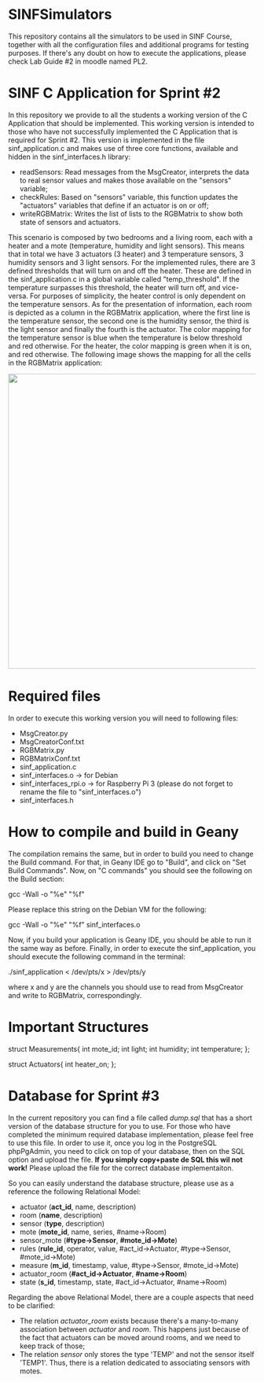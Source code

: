 # SINFSimulators

This repository contains all the simulators to be used in SINF Course, together with all the configuration files and additional programs for testing purposes. If there's any doubt on how to execute the applications, please check Lab Guide #2 in moodle named PL2.

# SINF C Application for Sprint #2

In this repository we provide to all the students a working version of the C Application that should be implemented. This working version is intended to those who have not successfully implemented the C Application that is required for Sprint #2. This version is implemented in the file sinf_application.c and makes use of three core functions, available and hidden in the sinf_interfaces.h library:

- readSensors: Read messages from the MsgCreator, interprets the data to real sensor values and makes those available on the "sensors" variable;
- checkRules: Based on "sensors" variable, this function updates the "actuators" variables that define if an actuator is on or off;
- writeRGBMatrix: Writes the list of lists to the RGBMatrix to show both state of sensors and actuators.

This scenario is composed by two bedrooms and a living room, each with a heater and a mote (temperature, humidity and light sensors). This means that in total we have 3 actuators (3 heater) and 3 temperature sensors, 3 humidity sensors and 3 light sensors. For the implemented rules, there are 3 defined thresholds that will turn on and off the heater. These are defined in the sinf_application.c in a global variable called "temp_threshold". If the temperature surpasses this threshold, the heater will turn off, and vice-versa. For purposes of simplicity, the heater control is only dependent on the temperature sensors. As for the presentation of information, each room is depicted as a column in the RGBMatrix application, where the first line is the temperature sensor, the second one is the humidity sensor, the third is the light sensor and finally the fourth is the actuator. The color mapping for the temperature sensor is blue when the temperature is below threshold and red otherwise. For the heater, the color mapping is green when it is on, and red otherwise. The following image shows the mapping for all the cells in the RGBMatrix application:

<img src="https://github.com/SINF-FEUP/SINFSimulators/blob/master/RGBMatrix_Screenshot.png" width="600">

# Required files

In order to execute this working version you will need to following files:

- MsgCreator.py
- MsgCreatorConf.txt
- RGBMatrix.py
- RGBMatrixConf.txt
- sinf_application.c
- sinf_interfaces.o -> for Debian
- sinf_interfaces_rpi.o -> for Raspberry Pi 3 (please do not forget to rename the file to "sinf_interfaces.o")
- sinf_interfaces.h

# How to compile and build in Geany

The compilation remains the same, but in order to build you need to change the Build command. For that, in Geany IDE go to "Build", and click on "Set Build Commands". Now, on "C commands" you should see the following on the Build section:

gcc -Wall -o "%e" "%f"

Please replace this string on the Debian VM for the following:

gcc -Wall -o "%e" "%f" sinf_interfaces.o

Now, if you build your application is Geany IDE, you should be able to run it the same way as before. Finally, in order to execute the sinf_application, you should execute the following command in the terminal:

./sinf_application < /dev/pts/x > /dev/pts/y

where x and y are the channels you should use to read from MsgCreator and write to RGBMatrix, correspondingly.

# Important Structures

struct Measurements{
	int mote_id;
	int light;
	int humidity;
	int temperature;
};

struct Actuators{
	int heater_on;
};



# Database for Sprint #3

In the current repository you can find a file called *dump.sql* that has a short version of the database structure for you to use. For those who have completed the minimum required database implementation, please feel free to use this file. In order to use it, once you log in the PostgreSQL phpPgAdmin, you need to click on top of your database, then on the SQL option and upload the file. **If you simply copy+paste de SQL this wil not work!** Please upload the file for the correct database implementaiton.

So you can easily understand the database structure, please use as a reference the following Relational Model:

* actuator (**act_id**, name, description)
* room (**name**, description)
* sensor (**type**, description)
* mote (**mote_id**, name, series, #name->Room)
* sensor_mote (**#type->Sensor**, **#mote_id->Mote**)
* rules (**rule_id**, operator, value, #act_id->Actuator, #type->Sensor, #mote_id->Mote)
* measure (**m_id**, timestamp, value, #type->Sensor, #mote_id->Mote)
* actuator_room (**#act_id->Actuator**, **#name->Room**)
* state (**s_id**, timestamp, state, #act_id->Actuator, #name->Room)

Regarding the above Relational Model, there are a couple aspects that need to be clarified:

* The relation *actuator_room* exists because there's a many-to-many association between *actuator* and *room*. This happens just because of the fact that actuators can be moved around rooms, and we need to keep track of those;
* The relation *sensor* only stores the type 'TEMP' and not the sensor itself 'TEMP1'. Thus, there is a relation dedicated to associating sensors with motes.

